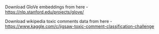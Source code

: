 Download GloVe embeddings from here - https://nlp.stanford.edu/projects/glove/

Download wikipedia toxic comments data from here - https://www.kaggle.com/c/jigsaw-toxic-comment-classification-challenge